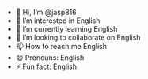 - 👋 Hi, I’m @jasp816
- 👀 I’m interested in English
- 🌱 I’m currently learning English
- 💞️ I’m looking to collaborate on English
- 📫 How to reach me English
- 😄 Pronouns: English
- ⚡ Fun fact: English

<!---
jasp816/jasp816 is a ✨ special ✨ repository because its `README.md` (this file) appears on your GitHub profile.
You can click the Preview link to take a look at your changes.
--->
